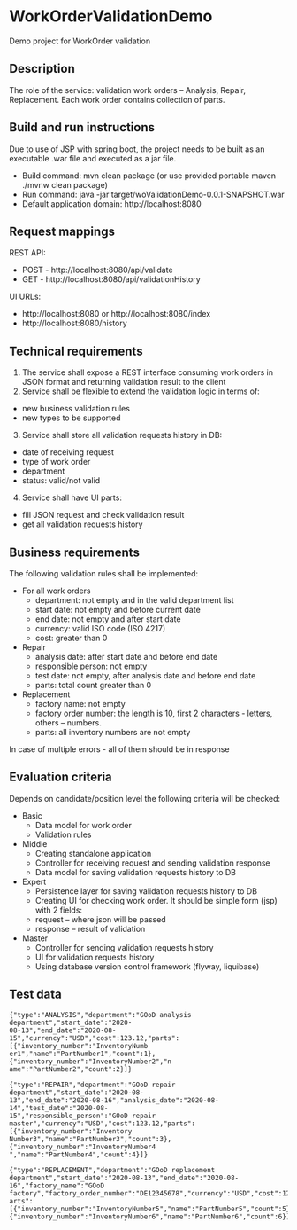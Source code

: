 # WorkOrderValidationDemo
Demo project for WorkOrder validation

## Description
The role of the service: validation work orders – Analysis, Repair, Replacement. Each work order contains
collection of parts.

## Build and run instructions
Due to use of JSP with spring boot, the project needs to be built as an executable .war file and executed as a jar file.
- Build command: mvn clean package (or use provided portable maven ./mvnw clean package)
- Run command: java -jar target/woValidationDemo-0.0.1-SNAPSHOT.war
- Default application domain: http://localhost:8080

## Request mappings
REST API:
 * POST - http://localhost:8080/api/validate
 * GET - http://localhost:8080/api/validationHistory

UI URLs:
 * http://localhost:8080 or http://localhost:8080/index
 * http://localhost:8080/history

## Technical requirements
1. The service shall expose a REST interface consuming work orders in JSON format and returning validation result
   to the client
2. Service shall be flexible to extend the validation logic in terms of:
- new business validation rules
- new types to be supported
3. Service shall store all validation requests history in DB:
- date of receiving request
- type of work order
- department
- status: valid/not valid
4. Service shall have UI parts:
- fill JSON request and check validation result
- get all validation requests history

## Business requirements
  The following validation rules shall be implemented:
* For all work orders
  * department: not empty and in the valid department list
  * start date: not empty and before current date
  * end date: not empty and after start date
  * currency: valid ISO code (ISO 4217)
  * cost: greater than 0
* Repair
  * analysis date: after start date and before end date
  * responsible person: not empty
  * test date: not empty, after analysis date and before end date
  * parts: total count greater than 0
* Replacement
  * factory name: not empty
  * factory order number: the length is 10, first 2 characters - letters, others – numbers.
  * parts: all inventory numbers are not empty

In case of multiple errors - all of them should be in response

## Evaluation criteria
Depends on candidate/position level the following criteria will be checked:

* Basic
  * Data model for work order
  * Validation rules
* Middle
  * Creating standalone application
  * Controller for receiving request and sending validation response
  * Data model for saving validation requests history to DB
* Expert
  * Persistence layer for saving validation requests history to DB
  * Creating UI for checking work order. It should be simple form (jsp) with 2 fields:
  * request – where json will be passed
  * response – result of validation
* Master
  * Controller for sending validation requests history
  * UI for validation requests history
  * Using database version control framework (flyway, liquibase)

## Test data
```
{"type":"ANALYSIS","department":"GOoD analysis department","start_date":"2020-
08-13","end_date":"2020-08-
15","currency":"USD","cost":123.12,"parts":[{"inventory_number":"InventoryNumb
er1","name":"PartNumber1","count":1},{"inventory_number":"InventoryNumber2","n
ame":"PartNumber2","count":2}]}
```

```
{"type":"REPAIR","department":"GOoD repair department","start_date":"2020-08-
13","end_date":"2020-08-16","analysis_date":"2020-08-14","test_date":"2020-08-
15","responsible_person":"GOoD repair 
master","currency":"USD","cost":123.12,"parts":[{"inventory_number":"Inventory
Number3","name":"PartNumber3","count":3},{"inventory_number":"InventoryNumber4
","name":"PartNumber4","count":4}]}
```

```
{"type":"REPLACEMENT","department":"GOoD replacement
department","start_date":"2020-08-13","end_date":"2020-08-
16","factory_name":"GOoD 
factory","factory_order_number":"DE12345678","currency":"USD","cost":123.12,"p
arts":[{"inventory_number":"InventoryNumber5","name":"PartNumber5","count":5},
{"inventory_number":"InventoryNumber6","name":"PartNumber6","count":6}]}
```
